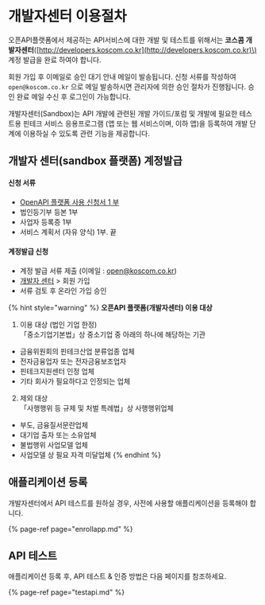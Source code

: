 # 개발자센터 이용절차

오픈API플랫폼에서 제공하는 API서비스에 대한 개발 및  테스트를 위해서는 **코스콤 개발자센터**\([http://developers.koscom.co.kr](http://developers.koscom.co.kr)\) 계정 발급을 완료 하여야 합니다.

회원 가입 후 이메일로 승인 대기 안내 메일이 발송됩니다. 신청 서류를 작성하여 `open@koscom.co.kr` 으로 메일 발송하시면 관리자에 의한 승인 절차가 진행됩니다. 승인 완료 메일 수신 후 로그인이 가능합니다.

개발자센터\(Sandbox\)는 API 개발에 관련된 개발 가이드/포럼 및 개발에 필요한  테스트용 핀테크 서비스 응용프로그램 \(앱 또는 웹 서비스이며, 이하 앱\)을 등록하여 개발 단계에 이용하실 수 있도록 관련 기능을 제공합니다. 

## 개발자 센터\(sandbox 플랫폼\) 계정발급

#### 신청 서류

* [OpenAPI 플랫폼 사용 신청서 1 부](https://developers.koscom.co.kr/resources/documentation/OpenAPI_Platform_Reg.docx)
* 법인등기부 등본 1부
* 사업자 등록증 1부
* 서비스 계획서 \(자유 양식\) 1부. 끝

#### 계정발급 신청

* 계정 발급 서류 제출 \(이메일 : open@koscom.co.kr\)
* [개발자 센터](https://developers.koscom.co.kr/) &gt; 회원 가입
* 서류 검토 후 온라인 가입 승인

{% hint style="warning" %}
**오픈API 플랫폼\(개발자센터\)  이용 대상**   
  
1. 이용 대상 \(법인 기업 한정\)   
「중소기업기본법」상 중소기업 중 아래의 하나에 해당하는 기관   
-   금융위원회의 핀테크산업 분류업종 업체   
-   전자금융업자 또는 전자금융보조업자   
-   핀테크지원센터 인정 업체   
-   기타 회사가 필요하다고 인정되는 업체   
  
2. 제외 대상   
「사행행위 등 규제 및 처벌 특례법」상 사행행위업체   
-   부도, 금융질서문란업체   
-   대기업 출자 또는 소유업체   
-   불법행위 사업모델 업체   
-   사업모델 상 필요 자격 미달업체 
{% endhint %}



## 애플리케이션 등록

개발자센터에서 API 테스트를 원하실 경우, 사전에 사용할 애플리케이션을 등록해야 합니다.

{% page-ref page="enrollapp.md" %}

## API 테스트

애플리케이션 등록 후,  API 테스트 & 인증 방법은 다음 페이지를 참조하세요.

{% page-ref page="testapi.md" %}



